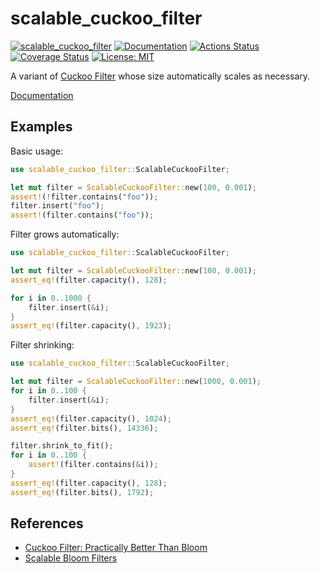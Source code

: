 scalable_cuckoo_filter
======================

[![scalable_cuckoo_filter](http://meritbadge.herokuapp.com/scalable_cuckoo_filter)](https://crates.io/crates/scalable_cuckoo_filter)
[![Documentation](https://docs.rs/scalable_cuckoo_filter/badge.svg)](https://docs.rs/scalable_cuckoo_filter)
[![Actions Status](https://github.com/sile/scalable_cuckoo_filter/workflows/CI/badge.svg)](https://github.com/sile/scalable_cuckoo_filter/actions)
[![Coverage Status](https://coveralls.io/repos/github/sile/scalable_cuckoo_filter/badge.svg?branch=master)](https://coveralls.io/github/sile/scalable_cuckoo_filter?branch=master)
[![License: MIT](https://img.shields.io/badge/license-MIT-blue.svg)](LICENSE)

A variant of [Cuckoo Filter][cuckoo filter] whose size automatically scales as necessary.

[Documentation](https://docs.rs/scalable_cuckoo_filter)

Examples
--------

Basic usage:

```rust
use scalable_cuckoo_filter::ScalableCuckooFilter;

let mut filter = ScalableCuckooFilter::new(100, 0.001);
assert!(!filter.contains("foo"));
filter.insert("foo");
assert!(filter.contains("foo"));
```

Filter grows automatically:

```rust
use scalable_cuckoo_filter::ScalableCuckooFilter;

let mut filter = ScalableCuckooFilter::new(100, 0.001);
assert_eq!(filter.capacity(), 128);

for i in 0..1000 {
    filter.insert(&i);
}
assert_eq!(filter.capacity(), 1923);
```

Filter shrinking:

```rust
use scalable_cuckoo_filter::ScalableCuckooFilter;

let mut filter = ScalableCuckooFilter::new(1000, 0.001);
for i in 0..100 {
    filter.insert(&i);
}
assert_eq!(filter.capacity(), 1024);
assert_eq!(filter.bits(), 14336);

filter.shrink_to_fit();
for i in 0..100 {
    assert!(filter.contains(&i));
}
assert_eq!(filter.capacity(), 128);
assert_eq!(filter.bits(), 1792);
```

References
----------

- [Cuckoo Filter: Practically Better Than Bloom][cuckoo filter]
- [Scalable Bloom Filters][scalable bloom filters]

[cuckoo filter]: https://www.cs.cmu.edu/~dga/papers/cuckoo-conext2014.pdf
[scalable bloom filters]: http://haslab.uminho.pt/cbm/files/dbloom.pdf
